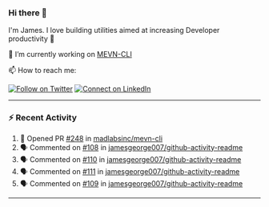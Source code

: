 ### Hi there 👋

I'm James. I love building utilities aimed at increasing Developer productivity :raised_hands: 

🔭 I’m currently working on [MEVN-CLI](https://github.com/madlabsinc/mevn-cli)

📫 How to reach me:

[![Follow on Twitter](https://img.shields.io/badge/--twitter?label=Twitter&logo=Twitter&style=social)](https://twitter.com/james_madhacks) [![Connect on LinkedIn](https://img.shields.io/badge/--linkedin?label=LinkedIn&logo=LinkedIn&style=social)](https://www.linkedin.com/in/jamesgeorge007)

---

### :zap: Recent Activity

<!--START_SECTION:activity-->
1. 💪 Opened PR [#248](https://github.com/madlabsinc/mevn-cli/pull/248) in [madlabsinc/mevn-cli](https://github.com/madlabsinc/mevn-cli)
2. 🗣 Commented on [#108](https://github.com/jamesgeorge007/github-activity-readme/issues/108#issuecomment-1732298299) in [jamesgeorge007/github-activity-readme](https://github.com/jamesgeorge007/github-activity-readme)
3. 🗣 Commented on [#110](https://github.com/jamesgeorge007/github-activity-readme/issues/110#issuecomment-1732296360) in [jamesgeorge007/github-activity-readme](https://github.com/jamesgeorge007/github-activity-readme)
4. 🗣 Commented on [#111](https://github.com/jamesgeorge007/github-activity-readme/pull/111#issuecomment-1732292896) in [jamesgeorge007/github-activity-readme](https://github.com/jamesgeorge007/github-activity-readme)
5. 🗣 Commented on [#109](https://github.com/jamesgeorge007/github-activity-readme/issues/109#issuecomment-1732292228) in [jamesgeorge007/github-activity-readme](https://github.com/jamesgeorge007/github-activity-readme)
<!--END_SECTION:activity-->

---

<!--
**jamesgeorge007/jamesgeorge007** is a ✨ _special_ ✨ repository because its `README.md` (this file) appears on your GitHub profile.

Here are some ideas to get you started:

- 🌱 I’m currently learning ...
- 👯 I’m looking to collaborate on ...
- 🤔 I’m looking for help with ...
- 💬 Ask me about ...
- 😄 Pronouns: ...
- ⚡ Fun fact: ...
-->
